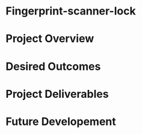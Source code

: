 # Fingerprint-scanner-lock
# Project Overview
# Desired Outcomes
# Project Deliverables
# Future Developement

